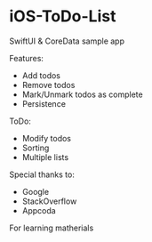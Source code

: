# iOS-ToDo-List
SwiftUI &amp; CoreData sample app

Features:
- Add todos
- Remove todos
- Mark/Unmark todos as complete
- Persistence

ToDo:
- Modify todos
- Sorting
- Multiple lists

Special thanks to:
- Google
- StackOverflow
- Appcoda

For learning matherials 
